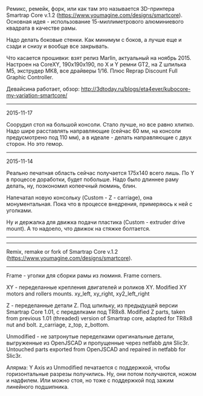 Ремикс, ремейк, форк, или как там это называется 3D-принтера Smartrap Core v.1.2 (https://www.youmagine.com/designs/smartcore). Основная идея - использование 15-миллиметрового алюминиевого квадрата в качестве рамы. 

Надо делать боковые стенки. Как минимум с боков, а лучше еще и сзади и снизу и вообще все закрывать.

Что касается прошивки: взят релиз Marlin, актуальный на ноябрь 2015. Настроен на CoreXY, 190x190x190, по X и Y ремни GT2, на Z шпилька М5, экструдер МК8, все драйверы 1/16. Плюс Reprap Discount Full Graphic Controller.

Девайсина работает, обзор: http://3dtoday.ru/blogs/eta4ever/kubocore-my-variation-smartcore/


----------

2015-11-17

Соорудил стол на большой консоли. Стало лучше, но все равно хлипко. Надо шире расставлять направляющие (сейчас 60 мм, на консоли предусмотрено под 110 мм), а в идеале - делать направляющие с двух сторон. Но это гемор.

----------

2015-11-14

Реально печатная область сейчас получается 175х140 всего лишь. По Y в процессе доработки, будет побольше. Надо было длиннее раму делать, ну, поэкономил копеечный люминь, блин.

Напечатал новую консольку (Custom - Z - carriage), она монументальная. Пока что в процессе внедрения, примеряюсь к ней с уголками.

Ну и держалка для движка подачи пластика (Custom - extruder drive mount). А то надоело, что движок на стяжке болтается.

-----------



----------

Remix, remake or fork of Smartrap Core v.1.2 (https://www.youmagine.com/designs/smartcore).

----

Frame - уголки для сборки рамы из люминя.  Frame corners.

XY - переделанные крепления двигателей и роликов XY. Modified XY motors and rollers mounts. xy_left, xy_right, xy2_left_right


Z - переделанные детали Z. Под шпильку, из предыдущей версии Smartrap Core 1.01, с переделками под TR8x8. Modified Z parts, taken from previous 1.01 (threaded) version of Smartrap core, adapted for TR8x8 nut and bolt. z_carriage, z_top, z_bottom.


Unmodified - не затронутые переделками оригинальные детали, выгруженные из OpenJSCAD и пропущенные через netfabb для Slic3r. Untouched parts exported from OpenJSCAD and repaired in netfabb for Slic3r.

Алярма: Y Axis из Unmodified печатается с поддержкой, чтобы горизонтальные разрезы получились. Ну, они потом получаются, ножом и надфилем. Или можно стоя, но тоже с поддержкой под зажим линейного подшипника. 
